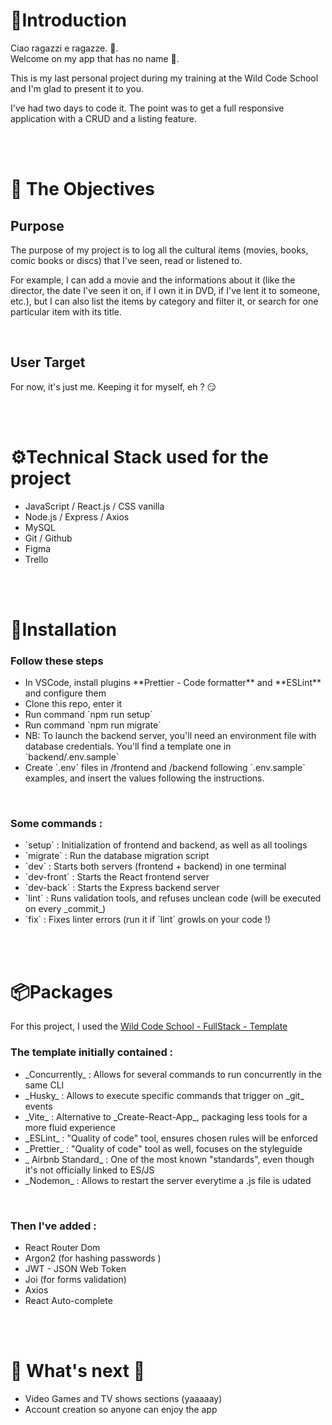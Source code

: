 <!-- Introduction -->
<h1>🫡Introduction</h1>
<p>Ciao ragazzi e ragazze. 👋.<br/>
Welcome on my app that has no name 🫤.</p>
<p>This is my last personal project during my training at the Wild Code School and I'm glad to present it to you.</p>
<p>I've had two days to code it. The point was to get a full responsive application with a CRUD and a listing feature.</p>
<br/>
<br/>

<!-- Objectives -->
<h1>🎯 The Objectives</h1>
<h2>Purpose</h2>
<p>The purpose of my project is to log all the cultural items (movies, books, comic books or discs) that I've seen, read or listened to.</p>
<p>For example, I can add a movie and the informations about it (like the director, the date I've seen it on, if I own it in DVD, if I've lent it to someone, etc.), but I can also list the items by category and filter it, or search for one particular item with its title.</p>
<br/>

<h2>User Target</h2>
<p>For now, it's just me. Keeping it for myself, eh ? 😏</p>

<br/>
<br/>

<!-- Technical stack -->
<h1>⚙️Technical Stack used for the project</h1>
<ul>
<li>JavaScript / React.js / CSS vanilla</li>
<li>Node.js / Express / Axios</li>
<li>MySQL</li>
<li>Git / Github</li>
<li>Figma</li>
<li>Trello</li>
</ul>

<br/>
<br/>
<h1>🔄Installation</h1>
<h3>Follow these steps</h3>
<ul>
<li>In VSCode, install plugins **Prettier - Code formatter** and **ESLint** and configure them</li>
<li> Clone this repo, enter it</li>
<li> Run command `npm run setup`</li>
<li> Run command `npm run migrate`</li> 
<li> NB: To launch the backend server, you'll need an environment file with database credentials. You'll find a template one in `backend/.env.sample`</li>
<li> Create `.env` files in /frontend and /backend following `.env.sample` examples, and insert the values following the instructions.</li>
</ul>

<br/>
<h3>
Some commands :</h3> 
<ul>
<li>`setup` : Initialization of frontend and backend, as well as all toolings</li>
<li> `migrate` : Run the database migration script</li>
<li>`dev` : Starts both servers (frontend + backend) in one terminal</li>
<li>`dev-front` : Starts the React frontend server</li>
<li> `dev-back` : Starts the Express backend server</li>
<li> `lint` : Runs validation tools, and refuses unclean code (will be executed on every _commit_)</li>
<li>`fix` : Fixes linter errors (run it if `lint` growls on your code !)</li>
</ul>

<br/>
<br/>
<!-- Packages -->
<h1>📦Packages</h1>
<p>For this project, I used the <a href='https://github.com/WildCodeSchool/js-template-fullstack' target='_blank' rel="noreferrer">Wild Code School - FullStack - Template</a></p>
<h3>The template initially contained  :</h3>
<ul>
<li> _Concurrently_ : Allows for several commands to run concurrently in the same CLI</li>
<li> _Husky_ : Allows to execute specific commands that trigger on _git_ events</li>
<li> _Vite_ : Alternative to _Create-React-App_, packaging less tools for a more fluid experience</li>
<li> _ESLint_ : "Quality of code" tool, ensures chosen rules will be enforced</li>
<li>_Prettier_ : "Quality of code" tool as well, focuses on the styleguide</li>
<li> _ Airbnb Standard_ : One of the most known "standards", even though it's not officially linked to ES/JS</li>
<li> _Nodemon_ : Allows to restart the server everytime a .js file is udated</li>
</ul>

<br/>
<h3>Then I've added :</h3>
<ul>
<li>React Router Dom</li>
<li>Argon2 (for hashing passwords )</li>
<li>JWT - JSON Web Token</li>
<li>Joi (for forms validation)</li>
<li>Axios</li>
<li>React Auto-complete</li>

</ul>
<br/>
<br/>
<h1>🚧 What's next 🚧</h1>
<ul>
<li>Video Games and TV shows sections (yaaaaay)</li>
<li>Account creation so anyone can enjoy the app</li>
</ul>
<br/>
<br/>

